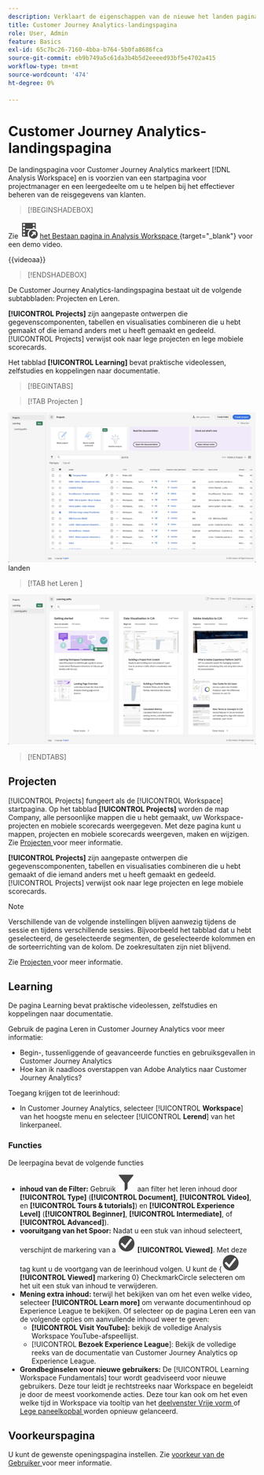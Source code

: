 ```yaml
---
description: Verklaart de eigenschappen van de nieuwe het landen pagina.
title: Customer Journey Analytics-landingspagina
role: User, Admin
feature: Basics
exl-id: 65c7bc26-7160-4bba-b764-5b0fa8686fca
source-git-commit: eb9b749a5c61da3b4b5d2eeeed93bf5e4702a415
workflow-type: tm+mt
source-wordcount: '474'
ht-degree: 0%

---
```


# Customer Journey Analytics-landingspagina

De landingspagina voor Customer Journey Analytics markeert [!DNL Analysis Workspace] en is voorzien van een startpagina voor projectmanager en een leergedeelte om u te helpen bij het effectiever beheren van de reisgegevens van klanten.


>[!BEGINSHADEBOX]

Zie ![ VideoCheckedOut ](/help/assets/icons/VideoCheckedOut.svg) [ het Bestaan pagina in Analysis Workspace ](https://video.tv.adobe.com/v/334278/?quality=12&learn=on){target="_blank"} voor een demo video.

{{videoaa}}

>[!ENDSHADEBOX]


De Customer Journey Analytics-landingspagina bestaat uit de volgende subtabbladen: Projecten en Leren.

**[!UICONTROL Projects]** zijn aangepaste ontwerpen die gegevenscomponenten, tabellen en visualisaties combineren die u hebt gemaakt of die iemand anders met u heeft gemaakt en gedeeld. [!UICONTROL Projects] verwijst ook naar lege projecten en lege mobiele scorecards.

Het tabblad **[!UICONTROL Learning]** bevat praktische videolessen, zelfstudies en koppelingen naar documentatie.

>[!BEGINTABS]

>[!TAB  Projecten ]

![ Projecten die pagina ](assets/landing-projects.png) landen

>[!TAB  het Leren ]

![ het Leren het landen pagina ](assets/landing-learning.png)


>[!ENDTABS]

## Projecten

[!UICONTROL Projects] fungeert als de [!UICONTROL Workspace] startpagina. Op het tabblad **[!UICONTROL Projects]** worden de map Company, alle persoonlijke mappen die u hebt gemaakt, uw Workspace-projecten en mobiele scorecards weergegeven. Met deze pagina kunt u mappen, projecten en mobiele scorecards weergeven, maken en wijzigen. Zie [ Projecten ](/help/analysis-workspace/build-workspace-project/freeform-overview.md) voor meer informatie.


**[!UICONTROL Projects]** zijn aangepaste ontwerpen die gegevenscomponenten, tabellen en visualisaties combineren die u hebt gemaakt of die iemand anders met u heeft gemaakt en gedeeld. [!UICONTROL Projects] verwijst ook naar lege projecten en lege mobiele scorecards.

>[!NOTE]
>
>Verschillende van de volgende instellingen blijven aanwezig tijdens de sessie en tijdens verschillende sessies. Bijvoorbeeld het tabblad dat u hebt geselecteerd, de geselecteerde segmenten, de geselecteerde kolommen en de sorteerrichting van de kolom. De zoekresultaten zijn niet blijvend.

Zie [ Projecten ](/help/analysis-workspace/build-workspace-project/freeform-overview.md) voor meer informatie.

<!--

### Customize table columns

To customize column widths, drag the vertical bar that separates each column. 

To add or remove columns from the list of projects, click the column icon (![Landing all](assets/select-column.png) ) in the top-right, then select or deselect column titles. 

The available columns are:

| Column name | Description | 
|---------|----------|
| [!UICONTROL **Name**] | Identifies the name of the project. |
| [!UICONTROL **Type**] | Indicates whether this type is a Workspace project, a Mobile scorecard, or a folder. |
| [!UICONTROL **Tags**] | Tags projects to organize them into groups. | 
| [!UICONTROL **Scheduled**] | Set to [!UICONTROL On] when a project is scheduled or [!UICONTROL Off] when it is not. Clicking the [!UICONTROL On] link lets you see information about the scheduled project. You can also [edit the project schedule](/help/analysis-workspace/export/t-schedule-report.md) if you are the project owner. |
| [!UICONTROL **Project role**] | Identifies the project roles: whether you are the project Owner and whether you have permissions to Edit or Duplicate the project. |
| [!UICONTROL **Report suite**] | Identifies the Report Suites that are associated with the project.<br>Tables and visualizations within a panel derive data from the report suite selected in the top right of the panel. The report suite also determines what components are available in the left rail. Within a project, you can use one or many report suites depending on your analysis use cases. The list of report suites is sorted on relevance. Adobe defines relevance based on how recently and frequently the suite has been used by the current user, and how frequently the suite is used within the organization. |
| [!UICONTROL **Owner**] | Identifies the person who created the project. |
| [!UICONTROL **Shared With**] | Shows who the project is currently shared with. |
| [!UICONTROL **Last Modified**] | The date and time when the project was last modified. |
| [!UICONTROL **Last Opened**] | Identifies the date that a project was last opened by the user who is currently viewing the Projects page. |
| [!UICONTROL **Last Used**] | Helps determine whether a project is valuable to users in your organization by showing the date and time when the project was last opened by any user within the organization.<p>Consider the following when viewing this column:</p><ul><li>Usage information is available starting in September 2023.</li><li>This column is available only to system administrators.</li></ul> |
| [!UICONTROL **Project ID**] | Can be used for debugging projects. |
| [!UICONTROL **Longest Date Range**] | Longer date ranges increase project complexity and may increase processing and load times. |
| [!UICONTROL **Number of queries**] | The total number of requests made to Analytics when the project loads. A higher number of project queries increases project complexity and may increase processing and load times. This data is available only after a project has loaded or a scheduled project was sent. |
| [!UICONTROL **Location**] | Shows the folder where the project is located. |

### Other UI elements on the Projects page

| UI element | Definition |
| --- | --- |
| Edit preferences | Lets you [!UICONTROL View Tutorials], and [Edit user preferences](/help/analysis-workspace/user-preferences.md). |
| [!UICONTROL Create new] | Opens the project modal where you can create a Workspace project or a Mobile scorecard or open a company template.  |
| [!UICONTROL Show less<br> Show more] | Toggles between not showing and showing the banner: ![Top banner](assets/top-banner.png) |
| [!UICONTROL Workspace project] | Creates a blank [Workspace project](/help/analysis-workspace/home.md) for you to  design and build. |
| [!UICONTROL Mobile scorecard] | Creates a blank [mobile scorecard](https://experienceleague.adobe.com/docs/analytics/analyze/mobapp/curator.html?lang=nl-NL) for you to design and build. |
| [!UICONTROL Open Training Tutorial] | Opens the Workspace training tutorial that guides you through the process of building a new starter project in a step-by-step tutorial.|
| [!UICONTROL Open release notes] | Opens the Adobe Analytics section of the latest Adobe Experience Cloud release notes. |
| Filter icon | Filters by tags, report suites, owners, types, and other filters (Mine, Shared with me, Favorites, and Approved)  |
| Search bar | Searches all columns in the table. |
| Selection box | Selects one or more projects to display the project management actions you can perform: **Delete**, **Share**, **Rename**, **Copy**, **Unpin**, **Move Up**, **Move Down**, **Tag**, **Approve**, **Export CSV**, and **Move to**. You may not have permissions to perform all listed actions. |
| [!UICONTROL Favorites] | Adds a star next to a favorite project or folder that can be used as a filter. |
| [!UICONTROL Name] | Identifies the name of the project. |
| Pin icon | Pins items so they always appear at the top of your list but you can re-adjust the order by moving them up or down in the order. Use the ellipsis option menu and select **Move Up** or **Move down** in the list. |
| Info (i) icon | Displays the following information about a project: Type, Project Role, Owner, Description, and who it is shared with. It also indicates who can [edit or duplicate](/help/analysis-workspace/curate-share/share-projects.md) this project. |
| Ellipsis (...) | Displays the project management actions you can perform: **Delete**, **Share**, **Rename**, **Copy**, **Unpin**, **Move Up**, **Move Down**, **Tag**, **Approve**, **Export CSV**, and **Move to**. You may not have permissions to perform all listed actions. |
| SHOW: Folders & Projects or All Projects | Changes the view setting on the table to show folders and projects according to your folder organization **or** show all of your projects in an unorganized list. |
| < (Back button) | Returns you to your most recent landing page configuration in a Workspace project or a report. The page configuration you had when you left the landing page will persist when you return. |

-->

## Learning

De pagina Learning bevat praktische videolessen, zelfstudies en koppelingen naar documentatie.

Gebruik de pagina Leren in Customer Journey Analytics voor meer informatie:

* Begin-, tussenliggende of geavanceerde functies en gebruiksgevallen in Customer Journey Analytics
* Hoe kan ik naadloos overstappen van Adobe Analytics naar Customer Journey Analytics?

Toegang krijgen tot de leerinhoud:

* In Customer Journey Analytics, selecteer [!UICONTROL **Workspace**] van het hoogste menu en selecteer [!UICONTROL **Lerend**] van het linkerpaneel.

### Functies

De leerpagina bevat de volgende functies

* **inhoud van de Filter:** Gebruik ![ Filter ](/help/assets/icons/Filter.svg) aan filter het leren inhoud door **[!UICONTROL Type]** (**[!UICONTROL Document]**, **[!UICONTROL Video]**, en **[!UICONTROL Tours & tutorials]**) en **[!UICONTROL Experience Level]** (**[!UICONTROL Beginner]**, **[!UICONTROL Intermediate]**, of **[!UICONTROL Advanced]**).
* **vooruitgang van het Spoor:** Nadat u een stuk van inhoud selecteert, verschijnt de markering van a ![ CheckmarkCircle ](/help/assets/icons/CheckmarkCircle.svg) **[!UICONTROL Viewed]**. Met deze tag kunt u de voortgang van de leerinhoud volgen. U kunt de {![&#128279;](/help/assets/icons/CheckmarkCircle.svg) **[!UICONTROL Viewed]** markering 0} CheckmarkCircle selecteren om het uit een stuk van inhoud te verwijderen.
* **Mening extra inhoud:** terwijl het bekijken van om het even welke video, selecteer **[!UICONTROL Learn more]** om verwante documentinhoud op Experience League te bekijken. Of selecteer op de pagina Leren een van de volgende opties om aanvullende inhoud weer te geven:
   * **[!UICONTROL Visit YouTube]:** bekijk de volledige Analysis Workspace YouTube-afspeellijst.
   * [!UICONTROL **Bezoek Experience League**]: Bekijk de volledige reeks van de documentatie van Customer Journey Analytics op Experience League.
* **Grondbeginselen voor nieuwe gebruikers:** De [!UICONTROL Learning Workspace Fundamentals] tour wordt geadviseerd voor nieuwe gebruikers. Deze tour leidt je rechtstreeks naar Workspace en begeleidt je door de meest voorkomende acties. Deze tour kan ook om het even welke tijd in Workspace via tooltip van het [ deelvenster Vrije vorm ](/help/analysis-workspace/c-panels/freeform-panel.md) of [ Lege paneelkopbal ](/help/analysis-workspace/c-panels/blank-panel.md) worden opnieuw gelanceerd.

## Voorkeurspagina

U kunt de gewenste openingspagina instellen. Zie [ voorkeur van de Gebruiker ](/help/analysis-workspace/user-preferences.md#general-preferences) voor meer informatie.

<!--
## Landing page FAQ {#landing-faq}

| Question | Answer |
| --- | --- |
| Does the work I do in the beta program UI carry over to the production [!UICONTROL Workspace] experience? | Yes, any work done in the beta carries over to the old/current [!UICONTROL Workspace] experience. |
| Is there a maximum number of projects I can pin? | No, there is no limit on the number of projects you can pin. |
| Can admins designate this landing page for their users? | No, admins cannot designate the landing page on behalf of users. Individual users must turn on the toggle themselves. |
| Are all reports that currently exist in [!DNL Reports & Analytics] still available? | No, the following reports were phased out, based on overall usage data: <ul><li>Any custom eVars/props/events/classifications<li>My Recommended Reports</li><li>Hourly/Daily/Weekly/Monthly/Quarterly/Yearly unique visitors</li><li>DailyWeekly/Monthly/Quarterly/Yearly unique customers</li><li>Action name depth</li><li>Action name summary</li><li>Add dashboard</li><li>Age</li><li>Audio support</li><li>Billing information</li><li>Clicks to page</li><li>Color depth</li><li>Cookie support</li><li>Cookies</li><li>Connection types</li><li>Creative elements</li><li>Credit card type</li><li>Cross sell</li><li>Custom event funnels</li><li>Custom links</li><li>Customer ID</li><li>Day of week</li><li>Entry action name</li><li>Exit action name</li><li>Exit links</li><li>Fallout</li><li>File downloads</li><li>Find in store</li><li>Full paths</li><li>Gender</li><li>Hit ype VISTA rule</li><li>Image support</li><li>Java</li><li>JavaScript</li><li>JavaScript version</li><li>Manage bookmarks</li><li>Manage dashboards</li><li>Monitor color depth</li><li>Monitor resolutions</li><li>Newsletter signups</li><li>Next action name</li><li>Next action name flow</li><li>Null searches</li><li>Operating system</li><li>Order review</li><li>Page of day</li><li>Pages not found</li><li>Pathfinder</li><li>Path length</li><li>Previous action name</li><li>Previous action name flow</li><li>Product activity</li><li>Product cost</li><li>Product department</li><li>Product inventory category</li><li>Product name</li><li>Product reviews</li><li>Product season</li><li>Product shares</li><li>Product zooms</li><li>Reload</li><li>Searches</li><li>Servers</li><li>Single page visits</li><li>Shipping information</li><li>Site hierarchy</li><li>Social mentions</li><li>Time of day</li><li>Time spent on action name</li><li>Video support</li><li>Visitor state</li></ul> | 
-->
